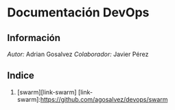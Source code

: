 # Documentación DevOps
## Información
*Autor:* Adrian Gosalvez
*Colaborador:* Javier Pérez 
## Indice
1. [swarm][link-swarm]
[link-swarm]:https://github.com/agosalvez/devops/swarm